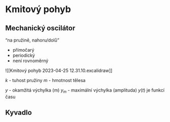 # Kmitový pohyb
## Mechanický oscilátor
“na pružině, nahoru/dolů” 
- přímočarý
- periodický
- není rovnoměrný

![[Kmitový pohyb 2023-04-25 12.31.10.excalidraw]]

$k$ - tuhost pružiny
$m$ - hmotnost tělesa

$y$ - okamžitá výchylka (m)
$y_m$ - maximální výchylka (amplituda)
$y(t)$ je funkcí času

## Kyvadlo
